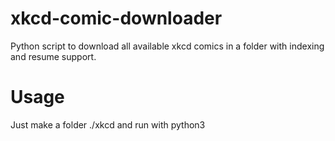 # xkcd-comic-downloader
Python script to download all available xkcd comics in a folder with indexing and resume support.
# Usage
Just make a folder ./xkcd and run with python3
